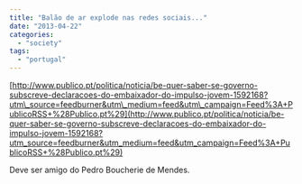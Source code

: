 ```yaml
---
title: "Balão de ar explode nas redes sociais..."
date: "2013-04-22"
categories: 
  - "society"
tags: 
  - "portugal"
---
```


[http://www.publico.pt/politica/noticia/be-quer-saber-se-governo-subscreve-declaracoes-do-embaixador-do-impulso-jovem-1592168?utm\_source=feedburner&utm\_medium=feed&utm\_campaign=Feed%3A+PublicoRSS+%28Publico.pt%29](http://www.publico.pt/politica/noticia/be-quer-saber-se-governo-subscreve-declaracoes-do-embaixador-do-impulso-jovem-1592168?utm_source=feedburner&utm_medium=feed&utm_campaign=Feed%3A+PublicoRSS+%28Publico.pt%29)

Deve ser amigo do Pedro Boucherie de Mendes.
